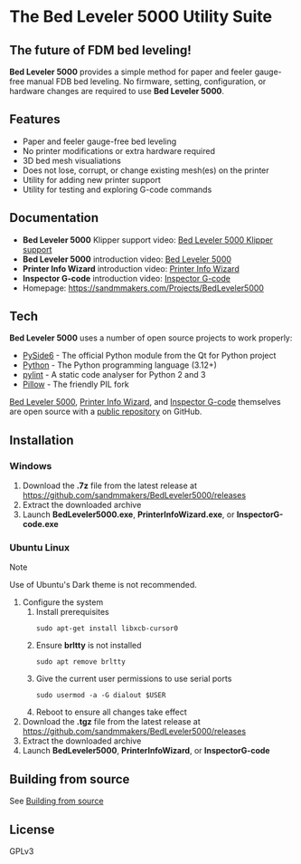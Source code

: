 # The Bed Leveler 5000 Utility Suite
## The future of FDM bed leveling!

**Bed Leveler 5000** provides a simple method for paper and feeler gauge-free manual
FDB bed leveling. No firmware, setting, configuration, or hardware changes are required
to use **Bed Leveler 5000**.

## Features

- Paper and feeler gauge-free bed leveling
- No printer modifications or extra hardware required
- 3D bed mesh visualiations
- Does not lose, corrupt, or change existing mesh(es) on the printer
- Utility for adding new printer support
- Utility for testing and exploring G-code commands

## Documentation
- **Bed Leveler 5000** Klipper support video: [Bed Leveler 5000 Klipper support][BedLeveler5000KlipperVideo]
- **Bed Leveler 5000** introduction video: [Bed Leveler 5000][BedLeveler5000Video]
- **Printer Info Wizard** introduction video: [Printer Info Wizard][PrinterInfoWizardVideo]
- **Inspector G-code** introduction video: [Inspector G-code][InspectorG-code]
- Homepage: https://sandmmakers.com/Projects/BedLeveler5000

## Tech

**Bed Leveler 5000** uses a number of open source projects to work properly:

- [PySide6] - The official Python module from the Qt for Python project
- [Python] - The Python programming language (3.12+)
- [pylint] - A static code analyser for Python 2 and 3
- [Pillow] - The friendly PIL fork

[Bed Leveler 5000][BedLeveler5000], [Printer Info Wizard][BedLeveler5000], and [Inspector G-code][InspectorG-code] themselves are open source with a [public repository][bedleveler5000] on GitHub.

## Installation
### Windows
1) Download the **.7z** file from the latest release at https://github.com/sandmmakers/BedLeveler5000/releases
2) Extract the downloaded archive
3) Launch **BedLeveler5000.exe**, **PrinterInfoWizard.exe**, or **InspectorG-code.exe**

### Ubuntu Linux
>[!NOTE]
>Use of Ubuntu's Dark theme is not recommended.

1) Configure the system
    1) Install prerequisites
       ```
       sudo apt-get install libxcb-cursor0
       ```
    2) Ensure **brltty** is not installed
       ```
       sudo apt remove brltty
       ```
    3) Give the current user permissions to use serial ports
       ```
       sudo usermod -a -G dialout $USER
       ```
    4) Reboot to ensure all changes take effect
2) Download the **.tgz** file from the latest release at https://github.com/sandmmakers/BedLeveler5000/releases
3) Extract the downloaded archive
4) Launch **BedLeveler5000**, **PrinterInfoWizard**, or **InspectorG-code**

## Building from source
See [Building from source](Docs/BuildingFromSource.md)

## License

GPLv3

   [BedLeveler5000]: <https://sandmmakers.com/Projects/BedLeveler5000>
   [git-repo-url]: <https://github.com/sandmmakers/BedLeveler5000.git>
   [BedLeveler5000KlipperVideo]: <https://youtu.be/JBGN3U0C2LM>
   [BedLeveler5000Video]: <https://youtu.be/j5rzlHdtJAo>
   [PrinterInfoWizardVideo]: <https://youtu.be/vVYRg6_kZsc>
   [InspectorG-code]: <https://youtu.be/EVntFYltG1U>
   [PySide6]: <https://pypi.org/project/PySide6>
   [Python]: <https://www.python.org>
   [pylint]: <https://github.com/pylint-dev/pylint>
   [Pillow]: <https://github.com/python-pillow/Pillow>